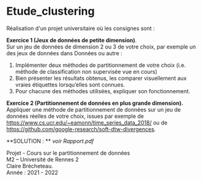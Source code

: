# Etude_clustering

Réalisation d'un projet universitaire où les consignes sont : 

**Exercice 1 (Jeux de données de petite dimension)**.     
Sur un jeu de données de dimension 2 ou 3 de votre choix, par exemple un des jeux de données dans Données ou autre :
1. Implémenter deux méthodes de partitionnement de votre choix (i.e. méthode de classification non
supervisée vue en cours)
2. Bien présenter les résultats obtenus, les comparer visuellement aux vraies étiquettes lorsqu’elles sont
connues.
3. Pour chacune des méthodes utilisées, expliquer son fonctionnement.


**Exercice 2 (Partitionnement de données en plus grande dimension).**    
Appliquer une méthode de partitionnement de données sur un jeu de données réelles de votre choix, issues par exemple de https://www.cs.ucr.edu/~eamonn/time_series_data_2018/ ou de https://github.com/google-research/soft-dtw-divergences.

**SOLUTION : ** *voir Rapport.pdf*    

Projet - Cours sur le partitionnement de données    
M2 – Université de Rennes 2    
Claire Brécheteau.    
Année : 2021 - 2022
